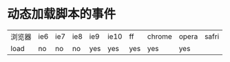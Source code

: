 # 动态加载脚本的事件

<table>
    <tr>
        <td>浏览器</td>
        <td>ie6</td>
        <td>ie7</td>
        <td>ie8</td>
        <td>ie9</td>
        <td>ie10</td>
        <td>ff</td>
        <td>chrome</td>
        <td>opera</td>
        <td>safri</td>
    </tr>
    <tr>
        <td>load</td>
        <td>no</td>
        <td>no</td>
        <td>no</td>
        <td>yes</td>
        <td>yes</td>
        <td>yes</td>
        <td>yes</td>
        <td>yes</td>
    </tr>
</table>